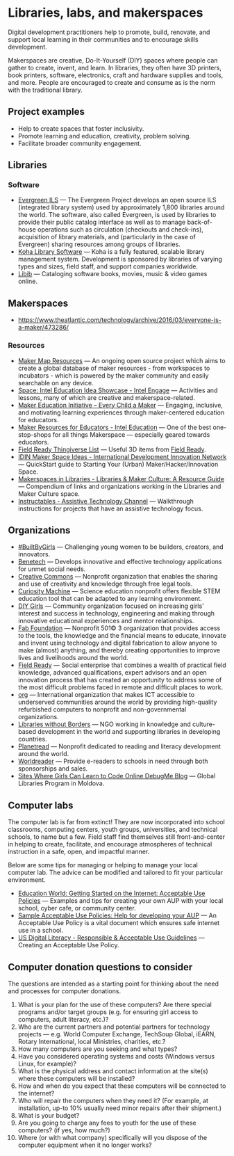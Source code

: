 # Libraries, labs, and makerspaces

Digital development practitioners help to promote, build, renovate, and support local learning in their communities and to encourage skills development.

Makerspaces are creative, Do-It-Yourself \(DIY\) spaces where people can gather to create, invent, and learn. In libraries, they often have 3D printers, book printers, software, electronics, craft and hardware supplies and tools, and more. People are encouraged to create and consume as is the norm with the traditional library.

## Project examples

* Help to create spaces that foster inclusivity.
* Promote learning and education, creativity, problem solving.
* Facilitate broader community engagement.


## Libraries


### Software

- [Evergreen ILS](http://evergreen-ils.org/) — The Evergreen Project develops an open source ILS (integrated library system) used by approximately 1,800 libraries around the world. The software, also called Evergreen, is used by libraries to provide their public catalog interface as well as to manage back-of-house operations such as circulation (checkouts and check-ins), acquisition of library materials, and (particularly in the case of Evergreen) sharing resources among groups of libraries.
- [Koha Library Software](https://koha-community.org/) — Koha is a fully featured, scalable library management system. Development is sponsored by libraries of varying types and sizes, field staff, and support companies worldwide.
- [Libib](http://www.libib.com/) — Cataloging software books, movies, music & video games online.



## Makerspaces

- https://www.theatlantic.com/technology/archive/2016/03/everyone-is-a-maker/473286/


### Resources


- [Maker Map Resources](http://themakermap.com/) — An ongoing open source project which aims to create a global database of maker resources - from workspaces to incubators - which is powered by the maker community and easily searchable on any device.
- [Space: Intel Education Idea Showcase - Intel Engage](https://engage.intel.com/community/teachersengage/showcase/) — Activities and lessons, many of which are creative and makerspace-related.
- [Maker Education Initiative – Every Child a Maker](http://makered.org/) — Engaging, inclusive, and motivating learning experiences through maker-centered education for educators.
- [Maker Resources for Educators - Intel Education](http://www.intel.com/content/www/us/en/education/maker-resources-for-educators.html) — One of the best one-stop-shops for all things Makerspace — especially geared towards educators.
- [Field Ready Thingiverse List](http://www.thingiverse.com/Field_Ready/collections/field-ready-medical/page:1) — Useful 3D items from [Field Ready](http://www.fieldready.org/).
- [IDIN Maker Space Ideas - International Development Innovation Network](http://www.idin.org/resources/how/idin-maker-space-ideas) — QuickStart guide to Starting Your (Urban) Maker/Hacker/Innovation Space.
- [Makerspaces in Libraries - Libraries & Maker Culture: A Resource Guide](http://library-maker-culture.weebly.com/makerspaces-in-libraries.html) — Compendium of links and organizations working in the Libraries and Maker Culture space.
- [Instructables - Assistive Technology Channel](http://www.instructables.com/tag/type-id/category-technology/channel-assistive-technology/) — Walkthrough instructions for projects that have an assistive technology focus.

## Organizations

- [#BuiltByGirls](http://www.builtbygirls.com/) — Challenging young women to be builders, creators, and innovators.
- [Benetech](http://benetech.org/) — Develops innovative and effective technology applications for unmet social needs.
- [Creative Commons](http://creativecommons.org/) — Nonprofit organization that enables the sharing and use of creativity and knowledge through free legal tools.
- [Curiosity Machine](https://www.curiositymachine.org/) — Science education nonprofit offers flexible STEM education tool that can be adapted to any learning environment.
- [DIY Girls](http://www.diygirls.org/) — Community organization focused on increasing girls' interest and success in technology, engineering and making through innovative educational experiences and mentor relationships.
- [Fab Foundation](http://fabfoundation.org/) — Nonprofit 501© 3 organization that provides access to the tools, the knowledge and the financial means to educate, innovate and invent using technology and digital fabrication to allow anyone to make (almost) anything, and thereby creating opportunities to improve lives and livelihoods around the world.
- [Field Ready](http://fieldready.org/) — Social enterprise that combines a wealth of practical field knowledge, advanced qualifications, expert advisors and an open innovation process that has created an opportunity to address some of the most difficult problems faced in remote and difficult places to work.
- [org](http://interconnection.org/) — International organization that makes ICT accessible to underserved communities around the world by providing high-quality refurbished computers to nonprofit and non-governmental organizations.
- [Libraries without Borders](http://librarieswithoutborders.org/) — NGO working in knowledge and culture-based development in the world and supporting libraries in developing countries.
- [Planetread](http://planetread.org/) — Nonprofit dedicated to reading and literacy development around the world.
- [Worldreader](http://worldreader.org/) — Provide e-readers to schools in need through both sponsorships and sales.
- [Sites Where Girls Can Learn to Code Online DebugMe Blog](http://blog.debugme.eu/where-can-girls-learn-to-code/?utm_source=designernews) — Global Libraries Program in Moldova.



## Computer labs

The computer lab is far from extinct! They are now incorporated into school classrooms, computing centers, youth groups, universities, and technical schools, to name but a few. Field staff find themselves still front-and-center in helping to create, facilitate, and encourage atmospheres of technical instruction in a safe, open, and impactful manner.

Below are some tips for managing or helping to manage your local computer lab. The advice can be modified and tailored to fit your particular environment.

- [Education World: Getting Started on the Internet: Acceptable Use Policies](http://www.educationworld.com/a_curr/curr093.shtml) — Examples and tips for creating your own AUP with your local school, cyber cafe, or community center.
- [Sample Acceptable Use Policies: Help for developing your AUP](http://www.webwise.ie/teachers/sample-acceptable-use-policies-2/) — An Acceptable Use Policy is a vital document which ensures safe internet use in a school.
- [US Digital Literacy - Responsible & Acceptable Use Guidelines](http://digitalliteracy.us/responsible-acceptable-use-guidelines/) — Creating an Acceptable Use Policy.



## Computer donation questions to consider

The questions are intended as a starting point for thinking about the need and processes for computer donations.

1. What is your plan for the use of these computers? Are there special programs and/or target groups (e.g. for ensuring girl access to computers, adult literacy, etc.)?
2. Who are the current partners and potential partners for technology projects — e.g. World Computer Exchange, TechSoup Global, iEARN, Rotary International, local Ministries, charities, etc.?
3. How many computers are you seeking and what types?
4. Have you considered operating systems and costs (Windows versus Linux, for example)?
5. What is the physical address and contact information at the site(s) where these computers will be installed?
6. How and when do you expect that these computers will be connected to the internet?
7. Who will repair the computers when they need it? (For example, at installation, up-to 10% usually need minor repairs after their shipment.)
8. What is your budget?
9. Are you going to charge any fees to youth for the use of these computers? (if yes, how much?)
10. Where (or with what company) specifically will you dispose of the computer equipment when it no longer works?